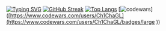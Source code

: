 [![Typing SVG](https://readme-typing-svg.herokuapp.com?font=Fira+Code&duration=3000&color=F7AAD2&random=false&width=435&lines=Hi%2C+my+name+is%2C+what%3F+;My+name+is%2C+who%3F;+My+name+is%2C+chka-chka%2C+Ch1ChaGL)](https://git.io/typing-svg)
<a href="https://git.io/streak-stats" align="center"><img src="https://github-readme-streak-stats.herokuapp.com?user=Ch1ChaGL&theme=radical" alt="GitHub Streak" /></a>
[![Top Langs](https://github-readme-stats.vercel.app/api/top-langs/?username=Ch1ChaGL)](https://github.com/anuraghazra/github-readme-stats)
[![codewars](https://www.codewars.com/users/username/badges/large)]([https://www.codewars.com/users/Ch1ChaGL](https://www.codewars.com/users/Ch1ChaGL/badges/large
)) 
<!--
**Ch1ChaGL/Ch1ChaGL** is a ✨ _special_ ✨ repository because its `README.md` (this file) appears on your GitHub profile.

Here are some ideas to get you started:

- 🔭 I’m currently working on ...
- 🌱 I’m currently learning ...
- 👯 I’m looking to collaborate on ...
- 🤔 I’m looking for help with ...
- 💬 Ask me about ...
- 📫 How to reach me: ...
- 😄 Pronouns: ...
- ⚡ Fun fact: ...
-->
